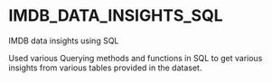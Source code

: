 # IMDB_DATA_INSIGHTS_SQL
IMDB data insights using SQL

Used various Querying methods and functions in SQL to get various insights from various tables provided in the dataset.
